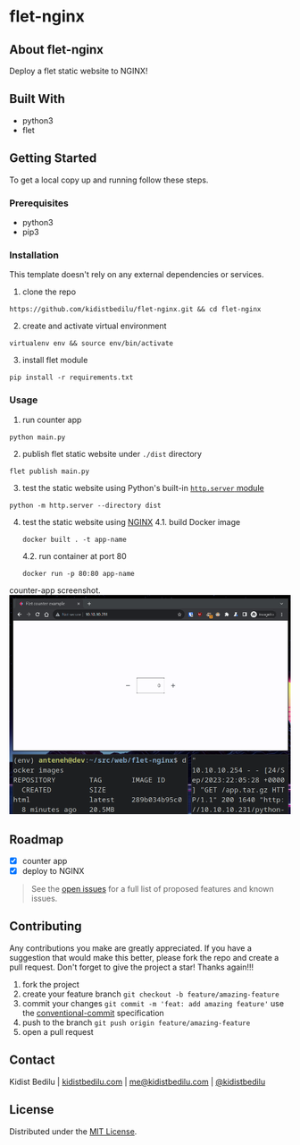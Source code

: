 # flet-nginx

## About flet-nginx

Deploy a flet static website to NGINX!

## Built With

+ python3
+ flet

## Getting Started

To get a local copy up and running follow these steps.

### Prerequisites

+ python3
+ pip3

### Installation

This template doesn't rely on any external dependencies or services.
1. clone the repo
```shell
https://github.com/kidistbedilu/flet-nginx.git && cd flet-nginx
```
2. create and activate virtual environment
```shell
virtualenv env && source env/bin/activate
```
3. install flet module
```shell
pip install -r requirements.txt 
```

### Usage

1. run counter app
```shell
python main.py
```
2. publish flet static website under `./dist` directory
```shell
flet publish main.py
```
3. test the static website using Python's built-in [`http.server` module](https://docs.python.org/3/library/http.server.html)
```shell
python -m http.server --directory dist
```
4. test the static website using [NGINX](https://www.nginx.com/)
    4.1. build Docker image
    ```shell
    docker built . -t app-name
    ```
    4.2. run container at port 80
    ```shell
    docker run -p 80:80 app-name
    ```

counter-app screenshot.
![counter-screenshot](assets/counter-app.png)

## Roadmap

- [x] counter app
- [x] deploy to NGINX

> See the [open issues](https://github.com/kidistbedilu/flet-nginx/issues) for a full list of proposed features and known issues.

## Contributing

Any contributions you make are greatly appreciated. If you have a suggestion that would make this better, please fork the repo and create a pull request. Don't forget to give the project a star! Thanks again!!!

1. fork the project
2. create your feature branch `git checkout -b feature/amazing-feature`
3. commit your changes `git commit -m 'feat: add amazing feature'` use the [conventional-commit](https://www.conventionalcommits.org/en/v1.0.0/) specification
4. push to the branch `git push origin feature/amazing-feature`
5. open a pull request

## Contact

Kidist Bedilu | [kidistbedilu.com](kidistbedilu.com) | [me@kidistbedilu.com](me@kidistbedilu.com) | [@kidistbedilu](@kidistbedilu)

## License

Distributed under the [MIT License](https://opensource.org/license/mit/).

